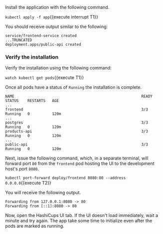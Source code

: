 
Install the application with the following command.

`kubectl apply -f app`{{execute interrupt T1}}

You should receive output similar to the following:

```plaintext
service/frontend-service created
...TRUNCATED
deployment.apps/public-api created
```

### Verify the installation

Verify the installation using the following command:

`watch kubectl get pods`{{execute T1}}

Once all pods have a status of `Running` the installation is complete.

```plaintext
NAME                                                         READY   STATUS    RESTARTS   AGE
...
frontend                                                     3/3     Running   0          120m
...
postgres                                                     3/3     Running   0          120m
products-api                                                 3/3     Running   0          120m
...
public-api                                                   3/3     Running   0          120m
```

Next, issue the following command, which, in a separate terminal, will forward port `80` from the `frontend` pod hosting the UI to the development
host's port `8080`.

`kubectl port-forward deploy/frontend 8080:80 --address 0.0.0.0`{{execute T2}}

You will receive the following output.

```plaintext
Forwarding from 127.0.0.1:8080 -> 80
Forwarding from [::1]:8080 -> 80
```

Now, open the HashiCups UI tab. If the UI doesn't load immediately,
wait a minute and try again. The app take some time to initialize even
after the pods are marked as running.

